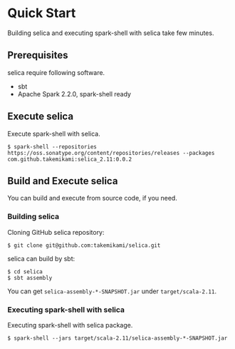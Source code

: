 # Quick Start

Building selica and executing spark-shell with selica take few minutes.

## Prerequisites

selica require following software.

- sbt
- Apache Spark 2.2.0, spark-shell ready

## Execute selica

Execute spark-shell with selica.

```
$ spark-shell --repositories https://oss.sonatype.org/content/repositories/releases --packages com.github.takemikami:selica_2.11:0.0.2
```

## Build and Execute selica

You can build and execute from source code, if you need.

### Building selica

Cloning GitHub selica repository:

```
$ git clone git@github.com:takemikami/selica.git
```

selica can build by sbt:

```
$ cd selica
$ sbt assembly
```

You can get ``selica-assembly-*-SNAPSHOT.jar`` under ``target/scala-2.11``.

### Executing spark-shell with selica

Executing spark-shell with selica package.

```
$ spark-shell --jars target/scala-2.11/selica-assembly-*-SNAPSHOT.jar
```
